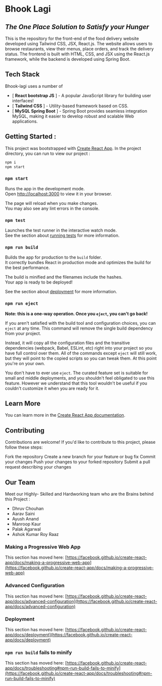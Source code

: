 # Bhook Lagi
## _The One Place Solution to Satisfy your Hunger_

This is the repository for the front-end of the food delivery website developed using Tailwind CSS, JSX, React.js.
The website allows users to browse restaurants, view their menus, place orders, and track the delivery status. The frontend is built with HTML, CSS, and JSX using the React.js framework, while the backend is developed using Spring Boot.
## Tech Stack

Bhook-lagi uses a number of 

- [ **React bootstrap JS** ] - A popular JavaScript library for building user interfaces!
- [ **Tailwind CSS** ] -  Utility-based framework based on CSS.
- [ **MySQL Spring Boot** ] - Spring Boot provides seamless integration MySQL, making it easier to                            develop robust and scalable Web applications.

## Getting Started :

This project was bootstrapped with [Create React App](https://github.com/facebook/create-react-app).
In the project directory, you can run to view our project :

```sh
npm i
npm start
```


### `npm start`

Runs the app in the development mode.\
Open [http://localhost:3000](http://localhost:3000) to view it in your browser.

The page will reload when you make changes.\
You may also see any lint errors in the console.

### `npm test`

Launches the test runner in the interactive watch mode.\
See the section about [running tests](https://facebook.github.io/create-react-app/docs/running-tests) for more information.

### `npm run build`

Builds the app for production to the `build` folder.\
It correctly bundles React in production mode and optimizes the build for the best performance.

The build is minified and the filenames include the hashes.\
Your app is ready to be deployed!

See the section about [deployment](https://facebook.github.io/create-react-app/docs/deployment) for more information.

### `npm run eject`

**Note: this is a one-way operation. Once you `eject`, you can't go back!**

If you aren't satisfied with the build tool and configuration choices, you can `eject` at any time. This command will remove the single build dependency from your project.

Instead, it will copy all the configuration files and the transitive dependencies (webpack, Babel, ESLint, etc) right into your project so you have full control over them. All of the commands except `eject` will still work, but they will point to the copied scripts so you can tweak them. At this point you're on your own.

You don't have to ever use `eject`. The curated feature set is suitable for small and middle deployments, and you shouldn't feel obligated to use this feature. However we understand that this tool wouldn't be useful if you couldn't customize it when you are ready for it.

## Learn More

You can learn more in the [Create React App documentation](https://facebook.github.io/create-react-app/docs/getting-started).

## Contributing
Contributions are welcome! If you'd like to contribute to this project, please follow these steps:

Fork the repository
Create a new branch for your feature or bug fix
Commit your changes
Push your changes to your forked repository
Submit a pull request describing your changes

## Our Team
Meet our Highly- Skilled and Hardworking team who are the Brains behind this Project :

- Dhruv Chouhan
- Aarav Saini
- Ayush Anand
- Manroop Kaur
- Palak Agarwal
- Ashok Kumar Roy Raaz



### Making a Progressive Web App

This section has moved here: [https://facebook.github.io/create-react-app/docs/making-a-progressive-web-app](https://facebook.github.io/create-react-app/docs/making-a-progressive-web-app)

### Advanced Configuration

This section has moved here: [https://facebook.github.io/create-react-app/docs/advanced-configuration](https://facebook.github.io/create-react-app/docs/advanced-configuration)

### Deployment

This section has moved here: [https://facebook.github.io/create-react-app/docs/deployment](https://facebook.github.io/create-react-app/docs/deployment)

### `npm run build` fails to minify

This section has moved here: [https://facebook.github.io/create-react-app/docs/troubleshooting#npm-run-build-fails-to-minify](https://facebook.github.io/create-react-app/docs/troubleshooting#npm-run-build-fails-to-minify)